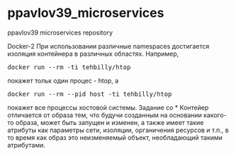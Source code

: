 # ppavlov39_microservices
ppavlov39 microservices repository

</h1>Docker-2</h1>
При использовании различные namespaces достигается изоляция контейнера в различных областях. Например,<br>
<pre>docker run --rm -ti tehbilly/htop</pre>
покажет тольк один процес - htop, а
<pre>docker run --rm --pid host -ti tehbilly/htop</pre>
покажет все процессы хостовой системы.
</h3>Задание со * </h3>
Контейер отличается от образа тем, что будучи созданным на основании какого-то образа, может быть запущен и изменен, а также имеет такие атрибуты как параметры сети, изоляции, органичения ресурсов и т.п.,  в то время как образ это неизменяемый объект, необладающий такими атрибутами. 
